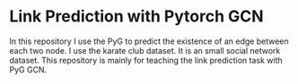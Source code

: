 
# Link Prediction with Pytorch GCN
In this repository I use the PyG to predict the existence of an edge between each two node. 
I use the karate club dataset. It is an small social network dataset. This repository is mainly for teaching the link prediction task with PyG GCN.  
